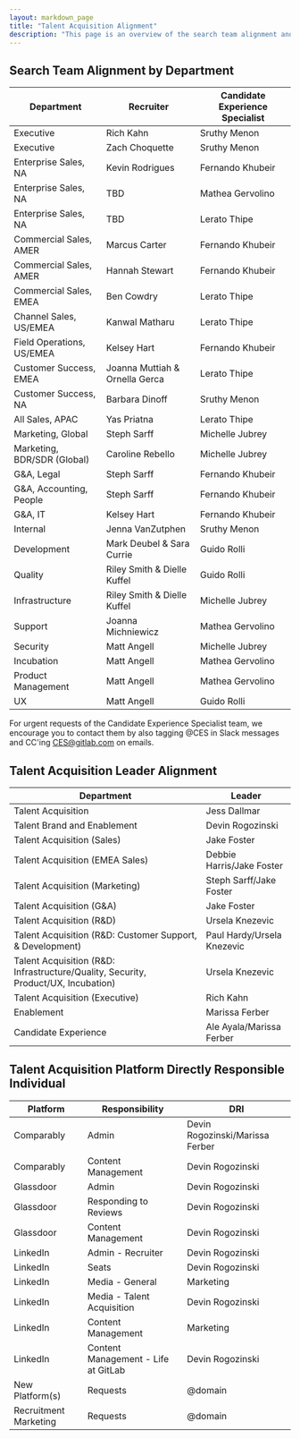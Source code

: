 ```yaml
---
layout: markdown_page
title: "Talent Acquisition Alignment"
description: "This page is an overview of the search team alignment and the talent acquisition platform directly responsible individual in talent acquisition operations and talent brand."
---
```


## Search Team Alignment by Department

| Department                    | Recruiter   | Candidate Experience Specialist    |
|--------------------------|-----------------|-------------------------------------|
| Executive          | Rich Kahn    | Sruthy Menon  |
| Executive          | Zach Choquette   | Sruthy Menon  |
| Enterprise Sales, NA | Kevin Rodrigues |Fernando Khubeir |
| Enterprise Sales, NA | TBD |Mathea Gervolino |
| Enterprise Sales, NA | TBD | Lerato Thipe |
| Commercial Sales,	AMER | Marcus Carter | Fernando Khubeir |
| Commercial Sales,	AMER | Hannah Stewart  | Fernando Khubeir |
| Commercial Sales,	EMEA | Ben Cowdry | Lerato Thipe |
| Channel Sales, US/EMEA | Kanwal Matharu  | Lerato Thipe |
| Field Operations,	US/EMEA | Kelsey Hart  | Fernando Khubeir |
| Customer Success, EMEA | Joanna Muttiah & Ornella Gerca | Lerato Thipe |
| Customer Success, NA | Barbara Dinoff |  Sruthy Menon |
| All Sales, APAC | Yas Priatna  | Lerato Thipe |
| Marketing, Global | Steph Sarff | Michelle Jubrey |
| Marketing, BDR/SDR (Global)| Caroline Rebello |  Michelle Jubrey |
| G&A, Legal | Steph Sarff | Fernando Khubeir  |
| G&A, Accounting, People | Steph Sarff | Fernando Khubeir |
| G&A, IT | Kelsey Hart | Fernando Khubeir |
| Internal | Jenna VanZutphen | Sruthy Menon |
| Development | Mark Deubel & Sara Currie | Guido Rolli |
| Quality | Riley Smith & Dielle Kuffel |  Guido Rolli |
| Infrastructure   | Riley Smith & Dielle Kuffel | Michelle Jubrey |
| Support | Joanna Michniewicz  |  Mathea Gervolino |
| Security | Matt Angell | Michelle Jubrey|
| Incubation | Matt Angell  | Mathea Gervolino |
| Product Management  | Matt Angell  | Mathea Gervolino |
| UX  | Matt Angell  | Guido Rolli |

For urgent requests of the Candidate Experience Specialist team, we encourage you to contact them by also tagging @CES in Slack messages and CC'ing CES@gitlab.com on emails.


## Talent Acquisition Leader Alignment

| Department                    | Leader      | 
|--------------------------|-----------------|
| Talent Acquisition         | Jess Dallmar | 
| Talent Brand and Enablement | Devin Rogozinski |
| Talent Acquisition (Sales) | Jake Foster|
| Talent Acquisition (EMEA Sales) | Debbie Harris/Jake Foster |
| Talent Acquisition (Marketing) | Steph Sarff/Jake Foster |
| Talent Acquisition (G&A) | Jake Foster |
| Talent Acquisition (R&D) | Ursela Knezevic |
| Talent Acquisition (R&D: Customer Support, & Development) | Paul Hardy/Ursela Knezevic |
| Talent Acquisition (R&D: Infrastructure/Quality, Security, Product/UX, Incubation) | Ursela Knezevic |
| Talent Acquisition (Executive) | Rich Kahn |
| Enablement | Marissa Ferber |
| Candidate Experience | Ale Ayala/Marissa Ferber |

## Talent Acquisition Platform Directly Responsible Individual

| Platform                    | Responsibility        | DRI     |
|--------------------------|-----------------|-----------------|
| Comparably | Admin  | Devin Rogozinski/Marissa Ferber |
| Comparably | Content Management | Devin Rogozinski |
| Glassdoor | Admin  | Devin Rogozinski |
| Glassdoor | Responding to Reviews  | Devin Rogozinski |
| Glassdoor | Content Management | Devin Rogozinski |
| LinkedIn | Admin - Recruiter  | Devin Rogozinski |
| LinkedIn | Seats | Devin Rogozinski |
| LinkedIn | Media - General | Marketing |
| LinkedIn | Media - Talent Acquisition | Devin Rogozinski |
| LinkedIn | Content Management | Marketing |
| LinkedIn | Content Management - Life at GitLab | Devin Rogozinski |
| New Platform(s) | Requests | @domain |
| Recruitment Marketing  | Requests | @domain |
